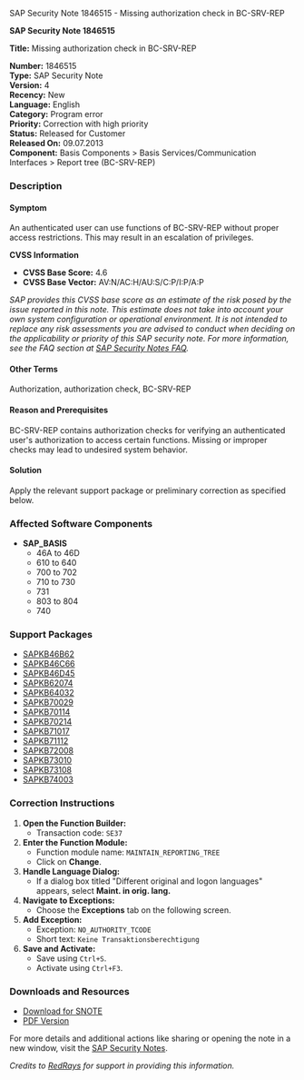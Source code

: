 SAP Security Note 1846515 - Missing authorization check in BC-SRV-REP

**SAP Security Note 1846515**

**Title:** Missing authorization check in BC-SRV-REP

**Number:** 1846515  
**Type:** SAP Security Note  
**Version:** 4  
**Recency:** New  
**Language:** English  
**Category:** Program error  
**Priority:** Correction with high priority  
**Status:** Released for Customer  
**Released On:** 09.07.2013  
**Component:** Basis Components > Basis Services/Communication Interfaces > Report tree (BC-SRV-REP)  

### Description

#### Symptom
An authenticated user can use functions of BC-SRV-REP without proper access restrictions. This may result in an escalation of privileges.

**CVSS Information**  
- **CVSS Base Score:** 4.6  
- **CVSS Base Vector:** AV:N/AC:H/AU:S/C:P/I:P/A:P  

_SAP provides this CVSS base score as an estimate of the risk posed by the issue reported in this note. This estimate does not take into account your own system configuration or operational environment. It is not intended to replace any risk assessments you are advised to conduct when deciding on the applicability or priority of this SAP security note. For more information, see the FAQ section at [SAP Security Notes FAQ](https://service.sap.com/securitynotes/)._

#### Other Terms
Authorization, authorization check, BC-SRV-REP

#### Reason and Prerequisites
BC-SRV-REP contains authorization checks for verifying an authenticated user's authorization to access certain functions. Missing or improper checks may lead to undesired system behavior.

#### Solution
Apply the relevant support package or preliminary correction as specified below.

### Affected Software Components

- **SAP_BASIS**  
  - 46A to 46D  
  - 610 to 640  
  - 700 to 702  
  - 710 to 730  
  - 731  
  - 803 to 804  
  - 740  

### Support Packages

- [SAPKB46B62](https://me.sap.com/supportpackage/SAPKB46B62)
- [SAPKB46C66](https://me.sap.com/supportpackage/SAPKB46C66)
- [SAPKB46D45](https://me.sap.com/supportpackage/SAPKB46D45)
- [SAPKB62074](https://me.sap.com/supportpackage/SAPKB62074)
- [SAPKB64032](https://me.sap.com/supportpackage/SAPKB64032)
- [SAPKB70029](https://me.sap.com/supportpackage/SAPKB70029)
- [SAPKB70114](https://me.sap.com/supportpackage/SAPKB70114)
- [SAPKB70214](https://me.sap.com/supportpackage/SAPKB70214)
- [SAPKB71017](https://me.sap.com/supportpackage/SAPKB71017)
- [SAPKB71112](https://me.sap.com/supportpackage/SAPKB71112)
- [SAPKB72008](https://me.sap.com/supportpackage/SAPKB72008)
- [SAPKB73010](https://me.sap.com/supportpackage/SAPKB73010)
- [SAPKB73108](https://me.sap.com/supportpackage/SAPKB73108)
- [SAPKB74003](https://me.sap.com/supportpackage/SAPKB74003)

### Correction Instructions

1. **Open the Function Builder:**
   - Transaction code: `SE37`
2. **Enter the Function Module:**
   - Function module name: `MAINTAIN_REPORTING_TREE`
   - Click on **Change**.
3. **Handle Language Dialog:**
   - If a dialog box titled "Different original and logon languages" appears, select **Maint. in orig. lang.**
4. **Navigate to Exceptions:**
   - Choose the **Exceptions** tab on the following screen.
5. **Add Exception:**
   - Exception: `NO_AUTHORITY_TCODE`
   - Short text: `Keine Transaktionsberechtigung`
6. **Save and Activate:**
   - Save using `Ctrl+S`.
   - Activate using `Ctrl+F3`.

### Downloads and Resources

- [Download for SNOTE](https://notesdownloads.sap.com/note/0040000010914472017)
- [PDF Version](https://userapps.support.sap.com/sap/support/sfm/notes/print/0001846515?language=en-US&token=62C91C8445ACFC616A199D9A535A0439)

For more details and additional actions like sharing or opening the note in a new window, visit the [SAP Security Notes](https://me.sap.com/).

*Credits to [RedRays](https://redrays.io) for support in providing this information.*